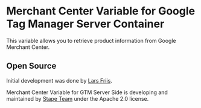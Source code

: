 # Merchant Center Variable for Google Tag Manager Server Container

This variable allows you to retrieve product information from Google Merchant Center.

## Open Source

Initial development was done by [Lars Friis](https://www.linkedin.com/in/lars-friis/).

Merchant Center Variable for GTM Server Side is developing and maintained by [Stape Team](https://stape.io/) under the Apache 2.0 license.

